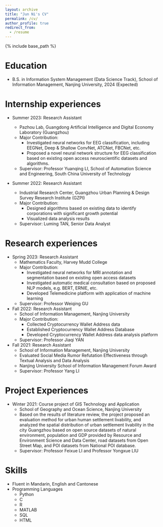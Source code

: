 ```yaml
---
layout: archive
title: "Jun Ni's CV"
permalink: /cv/
author_profile: true
redirect_from:
  - /resume
---
```


{% include base_path %}

Education
======
* B.S. in Information System Management (Data Science Track), School of Information Management, Nanjing University, 2024 (Expected)

Internship experiences
======
* Summer 2023: Research Assistant
  * Pazhou Lab, Guangdong Artificial Intelligence and Digital Economy Laboratory (Guangzhou)
  * Major Contribution:
    * Investigated neural networks for EEG classification, including EEGNet, Deep & Shallow ConvNet, ATCNet, FBCNet, etc.
    * Proposed a novel neural network structure for EEG classification based on existing open access neuroscientific datasets and algorithms.
  * Supervisor: Professor Yuanqing LI, School of Automation Science and Engineering, South China University of Technology

* Summer 2022: Research Assistant
  * Industrial Research Center, Guangzhou Urban Planning & Design Survey Research Institute (GZPI)
  * Major Contribution:
    * Designed algorithms based on existing data to identify corporations with significant growth potential
    * Visualized data analysis results
  * Supervisor: Luming TAN, Senior Data Analyst

Research experiences
======
* Spring 2023: Research Assistant
  * Mathematics Faculty, Harvey Mudd College
  * Major Contribution:
    * Investigated neural networks for MRI annotation and segmentation based on existing open access datasets
    * Investigated automatic medical consultation based on proposed NLP models, e.g. BERT, ERNIE, etc.
    * Developed Telemedicine platform with application of machine learning
  * Supervisor: Professor Weiqing GU
* Fall 2022: Research Assistant
  * School of Information Management, Nanjing University
  * Major Contribution:
    * Collected Cryptocurrency Wallet Address data
    * Established Cryptocurrency Wallet Address Database
    * Developed Cryptocurrency Wallet Address data analysis platform
  * Supervisor: Professor Jiaqi YAN
* Fall 2021: Research Assistant
  * School of Information Management, Nanjing University
  * Evaluated Social Media Rumor Refutation Effectiveness through Textual Analysis and Data Analysis
  * Nanjing University School of Information Management Forum Award
  * Supervisor: Professor Yang LI

Project Experiences
======
* Winter 2021: Course project of GIS Technology and Application
  * School of Geography and Ocean Science, Nanjing University
  * Based on the results of literature review, the project proposed an evaluation method for urban human settlement livability, and analyzed the spatial distribution of urban settlement livability in the city Guangzhou based on open source datasets of natural environment, population and GDP provided by Resource and Environment Science and Data Center, road datasets from Open Street Map, and POI datasets from National POI database.
  * Supervisor: Professor Feixue LI and Professor Yongxue LIU

Skills
======
* Fluent in Mandarin, English and Cantonese
* Programming Languages
  * Python
  * C
  * R
  * MATLAB
  * SQL
  * HTML

